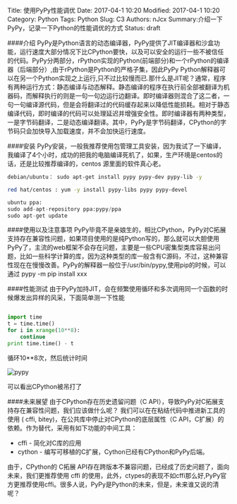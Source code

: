 Title: 使用PyPy性能调优
Date: 2017-04-1 10:20
Modified: 2017-04-1 10:20
Category: Python
Tags: Python
Slug: C3
Authors: nJcx
Summary:介绍一下PyPy，记录一下Python的性能调优的方式
Status: draft


####介绍
PyPy是Python语言的动态编译器，PyPy提供了JIT编译器和沙盒功能，运行速度大部分情况下比CPython要快，以及可以安全的运行一些不被信任的代码。PyPy分两部分，rPython实现的Python(前端部分)和一个rPython的编译器（后端部分）,由于rPython是Python的严格子集，因此PyPy Python解释器可以在另一个Python实现之上运行,只不过比较慢而已.那什么是JIT呢？通常，程序有两种运行方式：静态编译与动态解释。静态编译的程序在执行前全部被翻译为机器码，而解释执行的则是一句一句边运行边翻译。即时编译器则混合了这二者，一句一句编译源代码，但是会将翻译过的代码缓存起来以降低性能损耗。相对于静态编译代码，即时编译的代码可以处理延迟并增强安全性。即时编译器有两种类型，一是字节码翻译，二是动态编译翻译。其中，PyPy是字节码翻译，CPython的字节码只会加快导入加载速度，并不会加快运行速度。

####安装
PyPy安装，一般我推荐使用包管理工具安装，因为我试了一下编译，我编译了4个小时，成功的把我的电脑编译死机了，如果，生产环境是centos的话，还是比较推荐编译的，centos 源里面的软件真心老。
```bash
debian/ubuntu： sudo apt-get install pypy pypy-dev pypy-lib -y
```
```bash
red hat/centos : yum -y install pypy-libs pypy pypy-devel

```
```python
ubuntu ppa:
sudo add-apt-repository ppa:pypy/ppa
sudo apt-get update
```
####使用以及注意事项
PyPy毕竟不是亲娘生的，相比CPython，PyPy对C拓展支持存在兼容性问题，如果项目使用的是纯Python写的，那么就可以大胆使用PyPy了，主流的web框架不会存在问题，主要是一些CPU密集型类库容易出问题，比如一些科学计算的库，因为这种类型的库一般含有C源码，不过，这种兼容性现在在慢慢改善。PyPy的解释器一般位于/usr/bin/pypy,使用pip的时候，可以通过 pypy -m pip install xxx

####性能测试
由于PyPy加持JIT，会在频繁使用循环和多次调用同一个函数的时候爆发出异样的风采，下面简单测一下性能
```python

import time
t = time.time()
for i in xrange(10**8):
    continue
print time.time() - t

```
循环10**8次，然后统计时间

![pypy](../images/pypy.png)

可以看出CPython被吊打了

####未来展望
由于CPython存在历史遗留问题（C API），导致PyPy对C拓展支持存在兼容性问题，我们应该做什么呢？
我们可以在在粘结代码中推进新工具的使用 ( cffi, bitey)，在公共库中停止对CPython的底层属性（C API，C扩展）的依赖。作为替代，采用有如下功能的中间工具：

- cffi - 简化对C库的应用
- cython - 编写可移植的C扩展，Cython已经有CPython和PyPy后端。

由于，CPython的 C拓展 API存在跨版本不兼容问题，已经成了历史问题了，面向未来，我们更推荐使用 cffi 的使用，此外，ctypes的表现不如cffi那么好,PyPy官方更推荐使用cffi。很多人说，PyPy是Python的未来，但是，未来谁又说的清呢？



